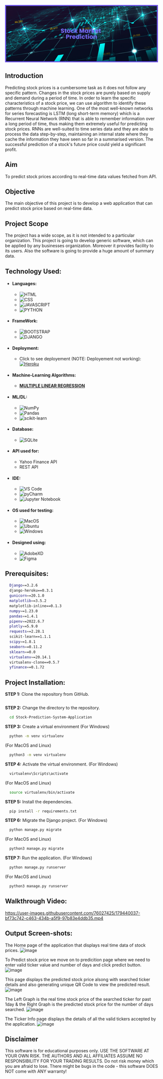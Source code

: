[//]: # (Hello welcome to my project 
  This project is already uploaded to my GitHub Account where I have deployed this project
  You can find the project here: https://github.com/Kumar-laxmi/Stock-Prediction-System-Application
)

<img src="./app/static/image/banner.png" alt="STOCK MARKET PREDICTION">

## Introduction
<p>
  Predicting stock prices is a cumbersome task as it does not follow any specific pattern. Changes in the stock prices are purely based on supply and demand during a period of time. In order to learn the specific characteristics of a stock price, we can use algorithm to identify these patterns through machine learning. One of the most well-known networks for series forecasting is LSTM (long short-term memory) which is a Recurrent Neural Network (RNN) that is able to remember information over a long period of time, thus making them extremely useful for predicting stock prices. RNNs are well-suited to time series data and they are able to process the data step-by-step, maintaining an internal state where they cache the information they have seen so far in a summarised version. The successful prediction of a stock's future price could yield a significant profit.
</p>

## Aim
<p> 
  To predict stock prices according to real-time data values fetched from API.
</p>

## Objective
<p>
  The main objective of this project is to develop a web application that can predict stock price based on real-time data.  
</p>

## Project Scope
<p>
  The project has a wide scope, as it is not intended to a particular organization. This project is going to develop generic software, which can be applied by any businesses organization. Moreover it provides facility to its users. Also the software is going to provide a huge amount of summary data. 
</p>
  
## Technology Used:
- #### Languages:
  - ![HTML](https://img.shields.io/badge/HTML5-E34F26?style=for-the-badge&logo=html5&logoColor=white)
  - ![CSS](https://img.shields.io/badge/CSS3-1572B6?style=for-the-badge&logo=css3&logoColor=white)
  - ![JAVASCRIPT](https://img.shields.io/badge/JavaScript-323330?style=for-the-badge&logo=javascript&logoColor=F7DF1E)
  - ![PYTHON](https://img.shields.io/badge/Python-FFD43B?style=for-the-badge&logo=python&logoColor=darkgreen)
- #### FrameWork:
  - ![BOOTSTRAP](https://img.shields.io/badge/Bootstrap-563D7C?style=for-the-badge&logo=bootstrap&logoColor=white)
  - ![DJANGO](https://img.shields.io/badge/Django-092E20?style=for-the-badge&logo=django&logoColor=green)

- #### Deployment:
  - Click to see deployement (NOTE: Deployement not working): <a href="https://stock-prediction-system.herokuapp.com/">![Heroku](https://img.shields.io/badge/Heroku-430098?style=for-the-badge&logo=heroku&logoColor=white)</a>
- #### Machine-Learning Algorithms:
  - <a href="https://en.wikipedia.org/wiki/Linear_regression">**MULTIPLE LINEAR REGRESSION**</a>

- #### ML/DL:
  - ![NumPy](https://img.shields.io/badge/numpy-%23013243.svg?style=for-the-badge&logo=numpy&logoColor=white)
  - ![Pandas](https://img.shields.io/badge/pandas-%23150458.svg?style=for-the-badge&logo=pandas&logoColor=white)
  - ![scikit-learn](https://img.shields.io/badge/scikit--learn-%23F7931E.svg?style=for-the-badge&logo=scikit-learn&logoColor=white)
- #### Database:
  - ![SQLite](https://img.shields.io/badge/SQLite-07405E?style=for-the-badge&logo=sqlite&logoColor=white)
- #### API used for:
  - Yahoo Finance API 
  - REST API
- #### IDE:
  - ![VS Code](https://img.shields.io/badge/Visual_Studio_Code-0078D4?style=for-the-badge&logo=visual%20studio%20code&logoColor=white)
  - ![pyCharm](https://img.shields.io/badge/PyCharm-000000.svg?&style=for-the-badge&logo=PyCharm&logoColor=white)
  - ![Jupyter Notebook](https://img.shields.io/badge/Jupyter-F37626.svg?&style=for-the-badge&logo=Jupyter&logoColor=white)
- #### OS used for testing:
  - ![MacOS](https://img.shields.io/badge/mac%20os-000000?style=for-the-badge&logo=apple&logoColor=white)
  - ![Ubuntu](https://img.shields.io/badge/Ubuntu-E95420?style=for-the-badge&logo=ubuntu&logoColor=white)
  - ![Windows](https://img.shields.io/badge/Windows-0078D6?style=for-the-badge&logo=windows&logoColor=white)

- #### Designed using:
  - ![AdobeXD](https://img.shields.io/badge/Adobe%20XD-470137?style=for-the-badge&logo=Adobe%20XD&logoColor=#FF61F6)
  - ![Figma](https://img.shields.io/badge/Figma-F24E1E?style=for-the-badge&logo=figma&logoColor=white)

## Prerequisites:
```bash
  Django==3.2.6
  django-heroku==0.3.1
  gunicorn==20.1.0
  matplotlib==3.5.2
  matplotlib-inline==0.1.3
  numpy==1.23.0
  pandas==1.4.1
  pipenv==2022.6.7
  plotly==5.9.0
  requests==2.28.1
  scikit-learn==1.1.1
  scipy==1.8.1
  seaborn==0.11.2
  sklearn==0.0
  virtualenv==20.14.1
  virtualenv-clone==0.5.7
  yfinance==0.1.72
```

## Project Installation:
**STEP 1:** Clone the repository from GitHub.
```bash

```

**STEP 2:** Change the directory to the repository.
```bash
  cd Stock-Prediction-System-Application
```

**STEP 3:** Create a virtual environment
(For Windows)
```bash
  python -m venv virtualenv
```
(For MacOS and Linux)
```bash
  python3 -m venv virtualenv
```

**STEP 4:** Activate the virtual environment.
(For Windows)
```bash
  virtualenv\Scripts\activate
```
(For MacOS and Linux)
```bash
  source virtualenv/bin/activate
```

**STEP 5:** Install the dependencies.
```bash
  pip install -r requirements.txt
```

**STEP 6:** Migrate the Django project.
(For Windows)
```bash
  python manage.py migrate
```
(For MacOS and Linux)
```bash
  python3 manage.py migrate
```

**STEP 7:** Run the application.
(For Windows)
```bash
  python manage.py runserver
```
(For MacOS and Linux)
```bash
  python3 manage.py runserver
```


## Walkthrough Video:


https://user-images.githubusercontent.com/76027425/179440037-bf73c742-c463-434b-a5f9-97b83e4ddb35.mp4


## Output Screen-shots:
The Home page of the application that displays real time data of stock prices.
![image](https://user-images.githubusercontent.com/76027425/179440522-674b6e07-31dc-422f-81e3-0e0c9c74c85a.png)

To Predict stock price we move on to predicition page where we need to enter valid ticker value and number of days and click predict button.
![image](https://user-images.githubusercontent.com/76027425/179440538-a7054ec1-ce3b-44b1-b55e-72bf7e23692c.png)

This page displays the predicted stock price alsong with searched ticker details and also generating unique QR Code to view the predicted result.
![image](https://user-images.githubusercontent.com/76027425/179440583-dcb85f97-d358-42d7-a7b4-661461135efd.png)

The Left Graph is the real time stock price of the searched ticker for past 1day & the Right Graph is the predicted stock price for the number of days searched.
![image](https://user-images.githubusercontent.com/76027425/179440591-06b8b095-d2c4-4df8-93d7-fe389b748470.png)

The Ticker Info page displays the details of all the valid tickers accepted by the application.
![image](https://user-images.githubusercontent.com/76027425/179440611-3552e15a-a66e-464b-a000-cb45b864352c.png)




## Disclaimer
<p>
This software is for educational purposes only. USE THE SOFTWARE AT YOUR OWN RISK. THE AUTHORS AND ALL AFFILIATES ASSUME NO RESPONSIBILITY FOR YOUR TRADING RESULTS. Do not risk money which you are afraid to lose. There might be bugs in the code - this software DOES NOT come with ANY warranty!
</p>
